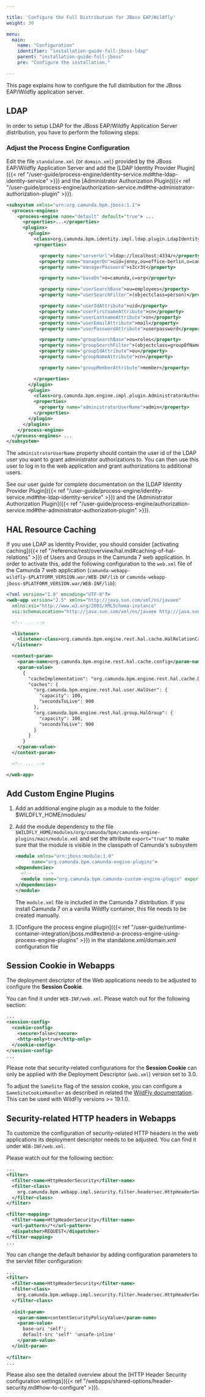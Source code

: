 ```yaml
---

title: 'Configure the Full Distribution for JBoss EAP/Wildfly'
weight: 30

menu:
  main:
    name: "Configuration"
    identifier: "installation-guide-full-jboss-ldap"
    parent: "installation-guide-full-jboss"
    pre: "Configure the installation."

---
```



This page explains how to configure the full distribution for the JBoss EAP/Wildfly application server.


## LDAP

In order to setup LDAP for the JBoss EAP/Wildfly Application Server distribution, you have to perform the following steps:


### Adjust the Process Engine Configuration

Edit the file `standalone.xml` (or `domain.xml`) provided by the JBoss EAP/Wildfly Application Server and add the [LDAP Identity Provider Plugin]({{< ref "/user-guide/process-engine/identity-service.md#the-ldap-identity-service" >}}) and the [Administrator Authorization Plugin]({{< ref "/user-guide/process-engine/authorization-service.md#the-administrator-authorization-plugin" >}}).

```xml
<subsystem xmlns="urn:org.camunda.bpm.jboss:1.1">
  <process-engines>
    <process-engine name="default" default="true"> ...
      <properties>...</properties>
      <plugins>
        <plugin>
          <class>org.camunda.bpm.identity.impl.ldap.plugin.LdapIdentityProviderPlugin</class>
          <properties>

            <property name="serverUrl">ldap://localhost:4334/</property>
            <property name="managerDn">uid=jonny,ou=office-berlin,o=camunda,c=org</property>
            <property name="managerPassword">s3cr3t</property>

            <property name="baseDn">o=camunda,c=org</property>

            <property name="userSearchBase">ou=employees</property>
            <property name="userSearchFilter">(objectclass=person)</property>

            <property name="userIdAttribute">uid</property>
            <property name="userFirstnameAttribute">cn</property>
            <property name="userLastnameAttribute">sn</property>
            <property name="userEmailAttribute">mail</property>
            <property name="userPasswordAttribute">userpassword</property>

            <property name="groupSearchBase">ou=roles</property>
            <property name="groupSearchFilter">(objectclass=groupOfNames)</property>
            <property name="groupIdAttribute">ou</property>
            <property name="groupNameAttribute">cn</property>

            <property name="groupMemberAttribute">member</property>

          </properties>
        </plugin>
        <plugin>
          <class>org.camunda.bpm.engine.impl.plugin.AdministratorAuthorizationPlugin</class>
          <properties>
            <property name="administratorUserName">admin</property>
          </properties>
        </plugin>
      </plugins>
    </process-engine>
  </process-engines> ...
</subsystem>
```


The `administratorUserName` property should contain the user id of the LDAP user you want to grant administrator authorizations to. You can then use this user to log in to the web application and grant authorizations to additional users.

See our user guide for complete documentation on the [LDAP Identity Provider Plugin]({{< ref "/user-guide/process-engine/identity-service.md#the-ldap-identity-service" >}}) and the [Administrator Authorization Plugin]({{< ref "/user-guide/process-engine/authorization-service.md#the-administrator-authorization-plugin" >}}).


## HAL Resource Caching

If you use LDAP as Identity Provider, you should consider [activating caching]({{< ref "/reference/rest/overview/hal.md#caching-of-hal-relations" >}}) of
Users and Groups in the Camunda 7 web application. In order to activate this, add the following
configuration to the `web.xml` file of the Camunda 7 web application
(`camunda-webapp-wildfly-$PLATFORM_VERSION.war/WEB-INF/lib` or `camunda-webapp-jboss-$PLATFORM_VERSION.war/WEB-INF/lib`):

```xml
<?xml version="1.0" encoding="UTF-8"?>
<web-app version="2.5" xmlns="http://java.sun.com/xml/ns/javaee"
  xmlns:xsi="http://www.w3.org/2001/XMLSchema-instance"
  xsi:schemaLocation="http://java.sun.com/xml/ns/javaee http://java.sun.com/xml/ns/javaee/web-app_2_5.xsd">

  <!-- ... -->

  <listener>
    <listener-class>org.camunda.bpm.engine.rest.hal.cache.HalRelationCacheBootstrap</listener-class>
  </listener>

  <context-param>
    <param-name>org.camunda.bpm.engine.rest.hal.cache.config</param-name>
    <param-value>
      {
        "cacheImplementation": "org.camunda.bpm.engine.rest.hal.cache.DefaultHalResourceCache",
        "caches": {
          "org.camunda.bpm.engine.rest.hal.user.HalUser": {
            "capacity": 100,
            "secondsToLive": 900
          },
          "org.camunda.bpm.engine.rest.hal.group.HalGroup": {
            "capacity": 100,
            "secondsToLive": 900
          }
        }
      }
    </param-value>
  </context-param>

  <!-- ... -->

</web-app>
```

## Add Custom Engine Plugins
 
1.  Add an additional engine plugin as a module to the folder $WILDFLY_HOME/modules/
2.  Add the module dependency to the file `$WILDFLY_HOME/modules/org/camunda/bpm/camunda-engine-plugins/main/module.xml` and set the attribute `export="true"` to make sure that the module is visible in the classpath of Camunda's subsystem
      ```xml
    <module xmlns="urn:jboss:module:1.0"
            name="org.camunda.bpm.camunda-engine-plugins">
      <dependencies>
        <!-- ... -->
        <module name="org.camunda.bpm.camunda-custom-engine-plugin" export="true" />
      </dependencies>
    </module>
      ```
      
    The `module.xml` file is included in the Camunda 7 distribution. If you install Camunda 7 on a vanilla Wildfly container, this file needs to be created manually.
3. [Configure the process engine plugin]({{< ref "/user-guide/runtime-container-integration/jboss.md#extend-a-process-engine-using-process-engine-plugins" >}}) in the standalone.xml/domain.xml configuration file

## Session Cookie in Webapps

The deployment descriptor of the Web applications needs to be adjusted to configure the **Session Cookie**.

You can find it under `WEB-INF/web.xml`. Please watch out for the following section:
```xml
...
<session-config>
  <cookie-config>
    <secure>false</secure>
    <http-only>true</http-only>
  </cookie-config>
</session-config>
...
```

Please note that security-related configurations for the **Session Cookie** can only be applied with the Deployment Descriptor (`web.xml`) version set to 3.0.

To adjust the `SameSite` flag of the session cookie, you can configure a `SameSiteCookieHandler` as described in related the [WildFly documentation](https://www.wildfly.org/news/2020/05/04/WildFly-1910-Released/).
This can be used with WildFly versions >= 19.1.0.

## Security-related HTTP headers in Webapps

To customize the configuration of security-related HTTP headers in the web applications its deployment descriptor needs 
to be adjusted. You can find it under `WEB-INF/web.xml`.

Please watch out for the following section:
```xml
...
<filter>
  <filter-name>HttpHeaderSecurity</filter-name>
  <filter-class>
    org.camunda.bpm.webapp.impl.security.filter.headersec.HttpHeaderSecurityFilter
  </filter-class>
</filter>

<filter-mapping>
  <filter-name>HttpHeaderSecurity</filter-name>
  <url-pattern>/*</url-pattern>
  <dispatcher>REQUEST</dispatcher>
</filter-mapping>
...
```

You can change the default behavior by adding configuration parameters to the servlet filter configuration:
```xml
...
<filter>
  <filter-name>HttpHeaderSecurity</filter-name>
  <filter-class>
    org.camunda.bpm.webapp.impl.security.filter.headersec.HttpHeaderSecurityFilter
  </filter-class>
  
  <init-param>
    <param-name>contentSecurityPolicyValue</param-name>
    <param-value>
      base-uri 'self';
      default-src 'self' 'unsafe-inline'
    </param-value>
  </init-param>
  
</filter>
...
```

Please also see the detailed overview about the 
[HTTP Header Security configuration settings]({{< ref "/webapps/shared-options/header-security.md#how-to-configure" >}}).